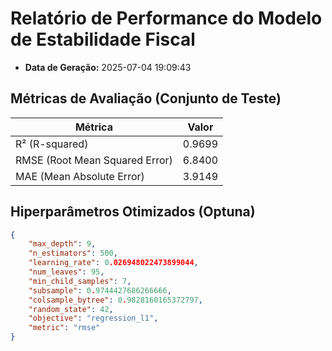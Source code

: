 
# Relatório de Performance do Modelo de Estabilidade Fiscal

- **Data de Geração:** 2025-07-04 19:09:43

## Métricas de Avaliação (Conjunto de Teste)

| Métrica | Valor |
|---|---|
| R² (R-squared) | 0.9699 |
| RMSE (Root Mean Squared Error) | 6.8400 |
| MAE (Mean Absolute Error) | 3.9149 |

## Hiperparâmetros Otimizados (Optuna)

```json
{
    "max_depth": 9,
    "n_estimators": 500,
    "learning_rate": 0.026948022473899044,
    "num_leaves": 95,
    "min_child_samples": 7,
    "subsample": 0.9744427686266666,
    "colsample_bytree": 0.9828160165372797,
    "random_state": 42,
    "objective": "regression_l1",
    "metric": "rmse"
}
```
